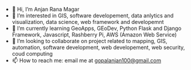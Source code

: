 - 👋 Hi, I’m Anjan Rana Magar
- 👀 I’m interested in GIS, software developement, data anlytics and visualization, data science, web framework and developemnt 
- 🌱 I’m currently learning GeoApps, GEoDev, Python Flask and Django Framework, Javascript, Rashberry Pi, AWS (Amazon Web Service)
- 💞️ I’m looking to collaborate on project related to mapping, GIS, automation, software development, web developement, web security, coud computing
- 📫 How to reach me: email me at gopalanjan100@gmail.com

<!---
AnjanRanaMagar/AnjanRanaMagar is a ✨ special ✨ repository because its `README.md` (this file) appears on your GitHub profile.
You can click the Preview link to take a look at your changes.
--->
